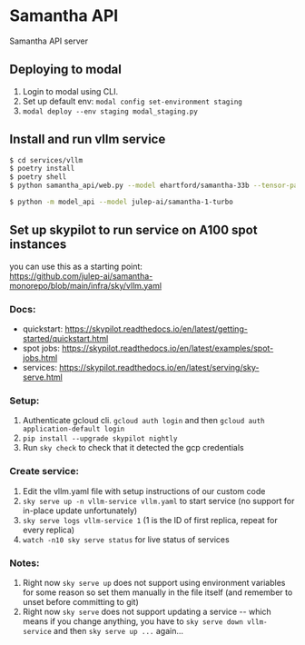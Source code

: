 # Samantha API
Samantha API server

## Deploying to modal

1. Login to modal using CLI.
2. Set up default env: `modal config set-environment staging`
3. `modal deploy --env staging modal_staging.py`

## Install and run vllm service
```bash
$ cd services/vllm
$ poetry install
$ poetry shell
$ python samantha_api/web.py --model ehartford/samantha-33b --tensor-parallel-size 2 --host 127.0.0.1 --port 8000 --backlog 4096

$ python -m model_api --model julep-ai/samantha-1-turbo 
```

## Set up skypilot to run service on A100 spot instances

you can use this as a starting point:  
https://github.com/julep-ai/samantha-monorepo/blob/main/infra/sky/vllm.yaml

### Docs:
- quickstart: https://skypilot.readthedocs.io/en/latest/getting-started/quickstart.html
- spot jobs: https://skypilot.readthedocs.io/en/latest/examples/spot-jobs.html
- services: https://skypilot.readthedocs.io/en/latest/serving/sky-serve.html

### Setup:
1. Authenticate gcloud cli. `gcloud auth login` and then `gcloud auth application-default login`
1. `pip install --upgrade skypilot nightly`
1. Run `sky check` to check that it detected the gcp credentials

### Create service:
1. Edit the vllm.yaml file with setup instructions of our custom code
1. `sky serve up -n vllm-service vllm.yaml` to start service (no support for in-place update unfortunately)
1. `sky serve logs vllm-service 1` (1 is the ID of first replica, repeat for every replica)
1. `watch -n10 sky serve status` for live status of services

### Notes:
1. Right now `sky serve up` does not support using environment variables for some reason so set them manually in the file itself (and remember to unset before committing to git)
1. Right now `sky serve` does not support updating a service -- which means if you change anything, you have to `sky serve down vllm-service` and then `sky serve up ...` again...
